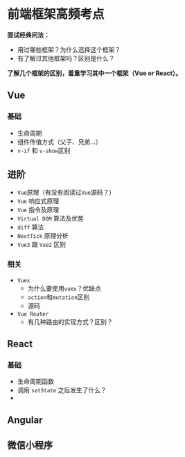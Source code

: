 # 前端框架高频考点

**面试经典问法：**

- 用过哪些框架？为什么选择这个框架？
- 有了解过其他框架吗？区别是什么？

**了解几个框架的区别，着重学习其中一个框架（Vue or React）。**

## Vue

### 基础

- 生命周期
- 组件传值方式（父子、兄弟...）
- `v-if` 和 `v-show`区别

## 进阶

- `Vue`原理（有没有阅读过`Vue`源码？）
- `Vue` 响应式原理
- `Vue` 指令及原理
- `Virtual DOM` 算法及优势
- `diff` 算法
- `NextTick` 原理分析
- `Vue3` 跟 `Vue2` 区别

### 相关

- `Vuex` 
  - 为什么要使用`vuex`？优缺点
  - `action`和`mutation`区别
  - 源码
- `Vue Router`
  - 有几种路由的实现方式？区别？

## React

### 基础

- 生命周期函数
- 调用 `setState` 之后发生了什么？
- 



## Angular



## 微信小程序

